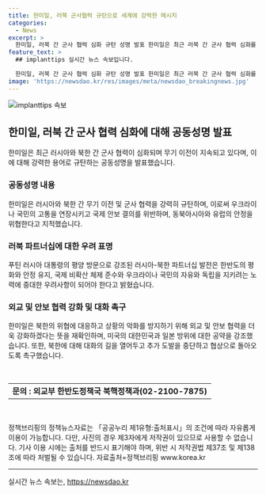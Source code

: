 ```yaml
---
title: 한미일, 러북 군사협력 규탄으로 세계에 강력한 메시지
categories:
  - News
excerpt: >
  한미일, 러북 간 군사 협력 심화 규탄 성명 발표 한미일은 최근 러북 간 군사 협력 심화를 강력히 규탄하는 성명을 발표했다. 조구래 외교부 외교정보전략본부장과 미국 국무부 대북고위관리, 일본 외무성 아시아대양주국장은 협의 후 성명을 통해 러시아로의 무기 이전을 비난하고, 한반도 안보와 국제 비확산을 중시하며 대화의 길을 열어 달라고 강조했다. 이는 국내외에서 높은 관심을 받을 것으로 예상된다.
feature_text: >
  ## implanttips 실시간 뉴스 속보입니다.

  한미일, 러북 간 군사 협력 심화 규탄 성명 발표 한미일은 최근 러북 간 군사 협력 심화를 강력히 규탄하는 성명을 발표했다. 조구래 외교부 외교정보전략본부장과 미국 국무부 대북고위관리, 일본 외무성 아시아대양주국장은 협의 후 성명을 통해 러시아로의 무기 이전을 비난하고, 한반도 안보와 국제 비확산을 중시하며 대화의 길을 열어 달라고 강조했다. 이는 국내외에서 높은 관심을 받을 것으로 예상된다.
image: 'https://newsdao.kr/res/images/meta/newsdao_breakingnews.jpg'
---
```


<p><img src="https://newsdao.kr/res/images/meta/newsdao_breakingnews.jpg" alt="implanttips 속보" /></p>

<h2 data-ke-size="size26">한미일, 러북 간 군사 협력 심화에 대해 공동성명 발표</h2>

<p data-ke-size="size16">한미일은 최근 러시아와 북한 간 군사 협력이 심화되며 무기 이전이 지속되고 있다며, 이에 대해 강력한 용어로 규탄하는 공동성명을 발표했습니다.</p>

<h3><b>공동성명 내용</b></h3>

<p data-ke-size="size16">한미일은 러시아와 북한 간 무기 이전 및 군사 협력을 강력히 규탄하며, 이로써 우크라이나 국민의 고통을 연장시키고 국제 안보 결의를 위반하며, 동북아시아와 유럽의 안정을 위협한다고 지적했습니다.</p>

<h3><b>러북 파트너십에 대한 우려 표명</b></h3>

<p data-ke-size="size16">푸틴 러시아 대통령의 평양 방문으로 강조된 러시아-북한 파트너십 발전은 한반도의 평화와 안정 유지, 국제 비확산 체제 준수와 우크라이나 국민의 자유와 독립을 지키려는 노력에 중대한 우려사항이 되어야 한다고 밝혔습니다.</p>

<h3><b>외교 및 안보 협력 강화 및 대화 촉구</b></h3>

<p data-ke-size="size16">한미일은 북한의 위협에 대응하고 상황의 악화를 방지하기 위해 외교 및 안보 협력을 더욱 강화하겠다는 뜻을 재확인하며, 미국의 대한민국과 일본 방위에 대한 공약을 강조했습니다. 또한, 북한에 대해 대화의 길을 열어두고 추가 도발을 중단하고 협상으로 돌아오도록 촉구했습니다.</p>

<p data-ke-size="size16">&nbsp;</p>

<table>
<tbody>
<tr>
<td style="text-align: center; height: 17px;"><b>문의 : 외교부 한반도정책국 북핵정책과(02-2100-7875)</b></td>
</tr>
</tbody>
</table>

<p data-ke-size="size16">&nbsp;</p>

<p data-ke-size="size16">정책브리핑의 정책뉴스자료는 「공공누리 제1유형:출처표시」의 조건에 따라 자유롭게 이용이 가능합니다. 다만, 사진의 경우 제3자에게 저작권이 있으므로 사용할 수 없습니다. 기사 이용 시에는 출처를 반드시 표기해야 하며, 위반 시 저작권법 제37조 및 제138조에 따라 처벌될 수 있습니다. <span data-ke-size="size16">자료출처=정책브리핑 www.korea.kr</span></p>

<hr>
실시간 뉴스 속보는, <a href="https://newsdao.kr" rel="dofollow">https://newsdao.kr</a>


